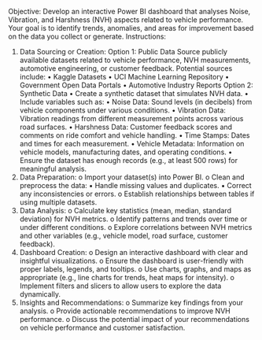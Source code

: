 Objective: 
Develop an interactive Power BI dashboard that analyses Noise, Vibration, and 
Harshness (NVH) aspects related to vehicle performance. Your goal is to identify 
trends, anomalies, and areas for improvement based on the data you collect or 
generate. 
Instructions: 
1. Data Sourcing or Creation:
 Option 1: Public Data
Source publicly available datasets related to vehicle performance, 
NVH measurements, automotive engineering, or customer feedback. 
Potential sources include: 
• Kaggle Datasets
• UCI Machine Learning Repository
• Government Open Data Portals
• Automotive Industry Reports
Option 2: Synthetic Data
• Create a synthetic dataset that simulates NVH data. 
• Include variables such as: 
• Noise Data: Sound levels (in decibels) from vehicle 
components under various conditions. 
• Vibration Data: Vibration readings from different 
measurement points across various road surfaces. 
• Harshness Data: Customer feedback scores and comments 
on ride comfort and vehicle handling. 
• Time Stamps: Dates and times for each measurement.
• Vehicle Metadata: Information on vehicle models, 
manufacturing dates, and operating conditions. 
• Ensure the dataset has enough records (e.g., at least 500 rows) 
for meaningful analysis. 
2. Data Preparation:
o Import your dataset(s) into Power BI. 
o Clean and preprocess the data: 
▪ Handle missing values and duplicates. 
▪ Correct any inconsistencies or errors. 
o Establish relationships between tables if using multiple 
datasets. 
3. Data Analysis:
o Calculate key statistics (mean, median, standard deviation) for 
NVH metrics. 
o Identify patterns and trends over time or under different 
conditions. 
o Explore correlations between NVH metrics and other variables 
(e.g., vehicle model, road surface, customer feedback). 
4. Dashboard Creation:
o Design an interactive dashboard with clear and insightful 
visualizations. 
o Ensure the dashboard is user-friendly with proper labels, 
legends, and tooltips. 
o Use charts, graphs, and maps as appropriate (e.g., line charts for 
trends, heat maps for intensity). 
o Implement filters and slicers to allow users to explore the data 
dynamically.
5. Insights and Recommendations:
o Summarize key findings from your analysis. 
o Provide actionable recommendations to improve 
NVH performance. 
o Discuss the potential impact of your recommendations on 
vehicle performance and customer satisfaction. 
